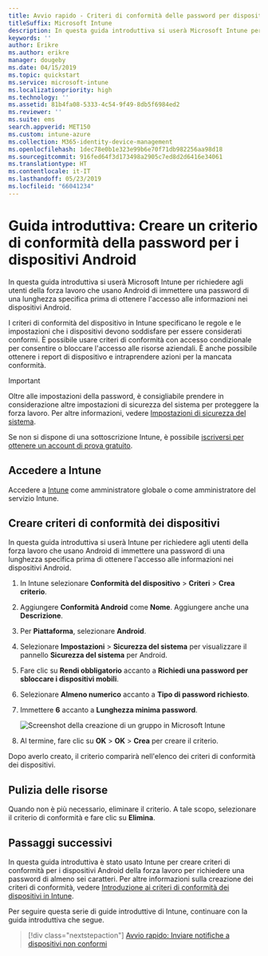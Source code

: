 ```yaml
---
title: Avvio rapido - Criteri di conformità delle password per dispositivi Android
titleSuffix: Microsoft Intune
description: In questa guida introduttiva si userà Microsoft Intune per impostare la lunghezza della password obbligatoria per i dispositivi Android.
keywords: ''
author: Erikre
ms.author: erikre
manager: dougeby
ms.date: 04/15/2019
ms.topic: quickstart
ms.service: microsoft-intune
ms.localizationpriority: high
ms.technology: ''
ms.assetid: 81b4fa08-5333-4c54-9f49-8db5f6984ed2
ms.reviewer: ''
ms.suite: ems
search.appverid: MET150
ms.custom: intune-azure
ms.collection: M365-identity-device-management
ms.openlocfilehash: 1dec78e0b1e323e99b6e70f71db982256aa98d18
ms.sourcegitcommit: 916fed64f3d173498a2905c7ed8d2d6416e34061
ms.translationtype: HT
ms.contentlocale: it-IT
ms.lasthandoff: 05/23/2019
ms.locfileid: "66041234"
---
```

# <a name="quickstart-create-a-password-compliance-policy-for-android-devices"></a>Guida introduttiva: Creare un criterio di conformità della password per i dispositivi Android

In questa guida introduttiva si userà Microsoft Intune per richiedere agli utenti della forza lavoro che usano Android di immettere una password di una lunghezza specifica prima di ottenere l'accesso alle informazioni nei dispositivi Android. 

I criteri di conformità del dispositivo in Intune specificano le regole e le impostazioni che i dispositivi devono soddisfare per essere considerati conformi. È possibile usare criteri di conformità con accesso condizionale per consentire o bloccare l'accesso alle risorse aziendali. È anche possibile ottenere i report di dispositivo e intraprendere azioni per la mancata conformità.

> [!IMPORTANT]
> Oltre alle impostazioni della password, è consigliabile prendere in considerazione altre impostazioni di sicurezza del sistema per proteggere la forza lavoro. Per altre informazioni, vedere [Impostazioni di sicurezza del sistema](compliance-policy-create-android-for-work.md).

Se non si dispone di una sottoscrizione Intune, è possibile [iscriversi per ottenere un account di prova gratuito](free-trial-sign-up.md).

## <a name="sign-in-to-intune"></a>Accedere a Intune

Accedere a [Intune](https://aka.ms/intuneportal) come amministratore globale o come amministratore del servizio Intune. 

## <a name="create-a-device-compliance-policy"></a>Creare criteri di conformità dei dispositivi

In questa guida introduttiva si userà Intune per richiedere agli utenti della forza lavoro che usano Android di immettere una password di una lunghezza specifica prima di ottenere l'accesso alle informazioni nei dispositivi Android.

1. In Intune selezionare **Conformità del dispositivo** > **Criteri** > **Crea criterio**.
2. Aggiungere **Conformità Android** come **Nome**. Aggiungere anche una **Descrizione**.
3. Per **Piattaforma**, selezionare **Android**. 
4. Selezionare **Impostazioni** > **Sicurezza del sistema** per visualizzare il pannello **Sicurezza del sistema** per Android.
5. Fare clic su **Rendi obbligatorio** accanto a **Richiedi una password per sbloccare i dispositivi mobili**.
6. Selezionare **Almeno numerico** accanto a **Tipo di password richiesto**.
7. Immettere **6** accanto a **Lunghezza minima password**. 

    ![Screenshot della creazione di un gruppo in Microsoft Intune](media/quickstart-set-password-length-android/quickstart-set-password-length-android-01.png)

7. Al termine, fare clic su **OK** > **OK** > **Crea** per creare il criterio.

Dopo averlo creato, il criterio comparirà nell'elenco dei criteri di conformità dei dispositivi. 

## <a name="clean-up-resources"></a>Pulizia delle risorse

Quando non è più necessario, eliminare il criterio. A tale scopo, selezionare il criterio di conformità e fare clic su **Elimina**.

## <a name="next-steps"></a>Passaggi successivi

In questa guida introduttiva è stato usato Intune per creare criteri di conformità per i dispositivi Android della forza lavoro per richiedere una password di almeno sei caratteri. Per altre informazioni sulla creazione dei criteri di conformità, vedere [Introduzione ai criteri di conformità dei dispositivi in Intune](device-compliance-get-started.md).

Per seguire questa serie di guide introduttive di Intune, continuare con la guida introduttiva che segue.

> [!div class="nextstepaction"]
> [Avvio rapido: Inviare notifiche a dispositivi non conformi](quickstart-send-notification.md)
